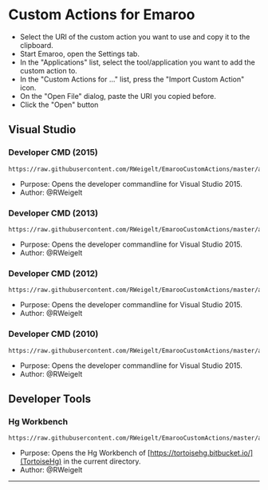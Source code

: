 Custom Actions for Emaroo
=========================

* Select the URI of the custom action you want to use and copy it to the clipboard.
* Start Emaroo, open the Settings tab.
* In the "Applications" list, select the tool/application you want to add the custom action to.
* In the "Custom Actions for ..." list, press the "Import Custom Action" icon.
* On the "Open File" dialog, paste the URI you copied before.
* Click the "Open" button

Visual Studio
-------------

### Developer CMD (2015)
```
https://raw.githubusercontent.com/RWeigelt/EmarooCustomActions/master/actions/visualStudio/TODO.action.json
```
* Purpose: Opens the developer commandline for Visual Studio 2015.
* Author: @RWeigelt

### Developer CMD (2013)
```
https://raw.githubusercontent.com/RWeigelt/EmarooCustomActions/master/actions/visualStudio/TODO.action.json
```
* Purpose: Opens the developer commandline for Visual Studio 2015.
* Author: @RWeigelt

### Developer CMD (2012)
```
https://raw.githubusercontent.com/RWeigelt/EmarooCustomActions/master/actions/visualStudio/TODO.action.json
```
* Purpose: Opens the developer commandline for Visual Studio 2015.
* Author: @RWeigelt

### Developer CMD (2010)
```
https://raw.githubusercontent.com/RWeigelt/EmarooCustomActions/master/actions/visualStudio/TODO.action.json
```
* Purpose: Opens the developer commandline for Visual Studio 2015.
* Author: @RWeigelt

Developer Tools
---------------

### Hg Workbench
```
https://raw.githubusercontent.com/RWeigelt/EmarooCustomActions/master/actions/misc/Hg%20WorkBench.action.json
```
* Purpose: Opens the Hg Workbench of [https://tortoisehg.bitbucket.io/](TortoiseHg) in the current directory.
* Author: @RWeigelt

---